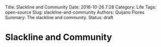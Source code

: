 Title: Slackline and Community
Date: 2016-10-26 7:28
Category: Life
Tags: open-source
Slug: slackline-and-community
Authors: Quijano Flores
Summary: The slackline and community.
Status: draft

# Slackline and Community
